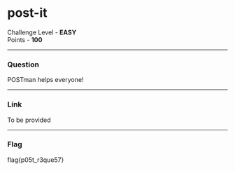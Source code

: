 # post-it

Challenge Level - __EASY__  
Points - __100__

---
### Question
POSTman helps everyone!

---
### Link
To be provided

---
### Flag
flag{p05t_r3que57}
